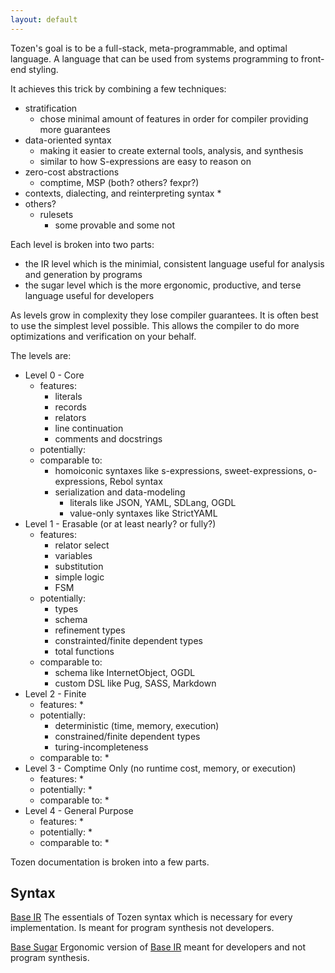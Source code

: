 ```yaml
---
layout: default
---
```


Tozen's goal is to be a full-stack, meta-programmable, and optimal language.
A language that can be used from systems programming to front-end styling.

It achieves this trick by combining a few techniques:
* stratification
  * chose minimal amount of features in order for compiler providing more guarantees
* data-oriented syntax
  * making it easier to create external tools, analysis, and synthesis
  * similar to how S-expressions are easy to reason on
* zero-cost abstractions
  * comptime, MSP (both? others? fexpr?)
* contexts, dialecting, and reinterpreting syntax
  * 
* others?
  * rulesets
    * some provable and some not

Each level is broken into two parts:
* the IR level which is the minimial, consistent language useful for analysis and generation by programs
* the sugar level which is the more ergonomic, productive, and terse language useful for developers

As levels grow in complexity they lose compiler guarantees.
It is often best to use the simplest level possible.
This allows the compiler to do more optimizations and verification on your behalf.

The levels are:
* Level 0 - Core
  * features:
    * literals
    * records
    * relators
    * line continuation
    * comments and docstrings
  * potentially:
  * comparable to:
    * homoiconic syntaxes like s-expressions, sweet-expressions, o-expressions, Rebol syntax
    * serialization and data-modeling
      * literals like JSON, YAML, SDLang, OGDL
      * value-only syntaxes like StrictYAML
* Level 1 - Erasable (or at least nearly? or fully?)
  * features:
    * relator select
    * variables
    * substitution
    * simple logic
    * FSM
  * potentially:
    * types
    * schema
    * refinement types
    * constrainted/finite dependent types
    * total functions
  * comparable to:
    * schema like InternetObject, OGDL
    * custom DSL like Pug, SASS, Markdown
* Level 2 - Finite
  * features:
    * 
  * potentially:
    * deterministic (time, memory, execution)
    * constrained/finite dependent types
    * turing-incompleteness
  * comparable to:
    * 
* Level 3 - Comptime Only (no runtime cost, memory, or execution)
  * features:
    * 
  * potentially:
    * 
  * comparable to:
    * 
* Level 4 - General Purpose
  * features:
    * 
  * potentially:
    * 
  * comparable to:
    * 

Tozen documentation is broken into a few parts.

## Syntax
[Base IR](./base) The essentials of Tozen syntax which is necessary for every implementation. Is meant for program synthesis not developers.

[Base Sugar](./base_sugar) Ergonomic version of [Base IR](./base) meant for developers and not program synthesis.
